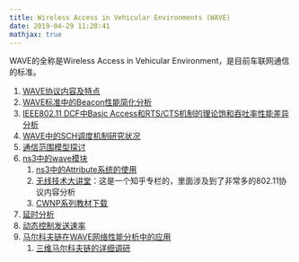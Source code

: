 ```yaml
---
title: Wireless Access in Vehicular Environments (WAVE)
date: 2019-04-29 11:28:41
mathjax: true
---
```


WAVE的全称是Wireless Access in Vehicular Environment，是目前车联网通信的标准。

1. [WAVE协议内容及特点](./wave.html)
2. [WAVE标准中的Beacon性能简化分析](./performance-analysis-of-beacon.html)
3. [IEEE802.11 DCF中Basic Access和RTS/CTS机制的理论饱和吞吐率性能差异分析](./performance-of-bas-and-rts.html)
4. [WAVE中的SCH调度机制研究状况](./sch.html)
5. [通信范围模型探讨](./通信范围模型探讨.html)
6. [ns3中的wave模块](./ns3中的wave模块)
    1. [ns3中的Attribute系统的使用](./ns3中的wave模块/ns3中的Attribute系统使用.html)
    2. [无线技术大讲堂](https://zhuanlan.zhihu.com/dot11)：这是一个知乎专栏的，里面涉及到了非常多的802.11协议内容分析
    3. [CWNP系列教材下载](http://srijit.com/download-wireless-networking-study-guides/)
7. [延时分析](./delay-analysis.html)
8. [动态控制发送速率](./dynamic-beacon-interval.html)
9. [马尔科夫链在WAVE网络性能分析中的应用](./markov)
    1. [三维马尔科夫链的详细调研](./markov/3D-markov.html)